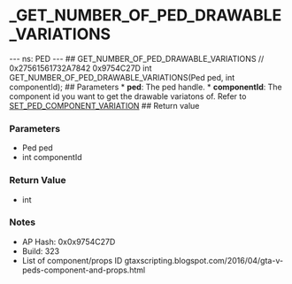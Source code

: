 # _GET_NUMBER_OF_PED_DRAWABLE_VARIATIONS

--- ns: PED --- ## GET_NUMBER_OF_PED_DRAWABLE_VARIATIONS  // 0x27561561732A7842 0x9754C27D int GET_NUMBER_OF_PED_DRAWABLE_VARIATIONS(Ped ped, int componentId);  ## Parameters * **ped**: The ped handle. * **componentId**: The component id you want to get the drawable variatons of. Refer to [SET_PED_COMPONENT_VARIATION](#_0x262B14F48D29DE80)  ## Return value

### Parameters
* Ped ped
* int componentId

### Return Value
* int

### Notes
* AP Hash: 0x0x9754C27D
* Build: 323
* List of component/props ID
gtaxscripting.blogspot.com/2016/04/gta-v-peds-component-and-props.html

